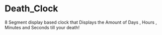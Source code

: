 # Death_Clock
8 Segment display based clock that Displays the Amount of Days , Hours , Minutes and Seconds till your death!
